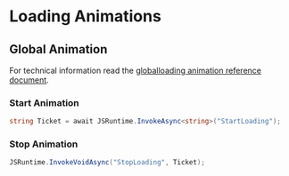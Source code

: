 # Loading Animations

## Global Animation

For technical information read the [globalloading animation reference document](/references/global-loading-animation).

### Start Animation

```csharp
string Ticket = await JSRuntime.InvokeAsync<string>("StartLoading");
````

### Stop Animation

```csharp
JSRuntime.InvokeVoidAsync("StopLoading", Ticket);
````